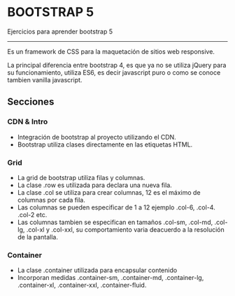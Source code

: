 # BOOTSTRAP 5

Ejercicios para aprender bootstrap 5
_________________

Es un framework de CSS para la maquetación de sitios web responsive.

La principal diferencia entre bootstrap 4, es que ya no se utiliza jQuery para su funcionamiento, utiliza ES6, es decir javascript puro o como se conoce tambien vanilla javascript.

## Secciones

### CDN & Intro

- Integración de bootstrap al proyecto utilizando el CDN.
- Bootstrap utiliza clases directamente en las etiquetas HTML.

### Grid

- La grid de bootstrap utiliza filas y columnas.
- La clase .row es utilizada para declara una nueva fila.
- La clase .col se utiliza para crear columnas, 12 es el máximo de columnas por cada fila.
- Las columnas se pueden especificar de 1 a 12 ejemplo .col-6, .col-4. .col-2 etc.
- Las columnas tambien se especifican en tamaños .col-sm, .col-md, .col-lg, .col-xl y .col-xxl, su comportamiento varia deacuerdo a la resolución de la pantalla.

### Container

- La clase .container utilizada para encapsular contenido
- Incorporan medidas .container-sm, .container-md, .container-lg, .container-xl, .container-xxl, .container-fluid.
 